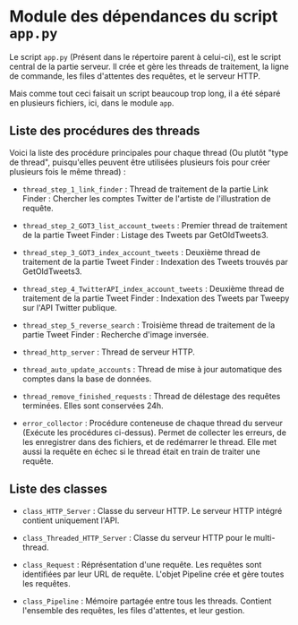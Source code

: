 # Module des dépendances du script `app.py`

Le script `app.py` (Présent dans le répertoire parent à celui-ci), est le script central de la partie serveur.
Il crée et gère les threads de traitement, la ligne de commande, les files d'attentes des requêtes, et le serveur HTTP.

Mais comme tout ceci faisait un script beaucoup trop long, il a été séparé en plusieurs fichiers, ici, dans le module `app`.


## Liste des procédures des threads

Voici la liste des procédure principales pour chaque thread (Ou plutôt "type de thread", puisqu'elles peuvent être utilisées plusieurs fois pour créer plusieurs fois le même thread) :
- `thread_step_1_link_finder` : Thread de traitement de la partie Link Finder : Chercher les comptes Twitter de l'artiste de l'illustration de requête.
- `thread_step_2_GOT3_list_account_tweets` : Premier thread de traitement de la partie Tweet Finder : Listage des Tweets par GetOldTweets3.
- `thread_step_3_GOT3_index_account_tweets` : Deuxième thread de traitement de la partie Tweet Finder : Indexation des Tweets trouvés par GetOldTweets3.
- `thread_step_4_TwitterAPI_index_account_tweets` : Deuxième thread de traitement de la partie Tweet Finder : Indexation des Tweets par Tweepy sur l'API Twitter publique.
- `thread_step_5_reverse_search` : Troisième thread de traitement de la partie Tweet Finder : Recherche d'image inversée.

- `thread_http_server` : Thread de serveur HTTP.
- `thread_auto_update_accounts` : Thread de mise à jour automatique des comptes dans la base de données.
- `thread_remove_finished_requests` : Thread de délestage des requêtes terminées. Elles sont conservées 24h.

- `error_collector` : Procédure conteneuse de chaque thread du serveur (Exécute les procédures ci-dessus). Permet de collecter les erreurs, de les enregistrer dans des fichiers, et de redémarrer le thread. Elle met aussi la requête en échec si le thread était en train de traiter une requête.


## Liste des classes

- `class_HTTP_Server` : Classe du serveur HTTP. Le serveur HTTP intégré contient uniquement l'API.
- `class_Threaded_HTTP_Server` : Classe du serveur HTTP pour le multi-thread.

- `class_Request` : Réprésentation d'une requête. Les requêtes sont identifiées par leur URL de requête. L'objet Pipeline crée et gère toutes les requêtes.
- `class_Pipeline` : Mémoire partagée entre tous les threads. Contient l'ensemble des requêtes, les files d'attentes, et leur gestion.
